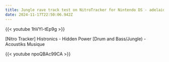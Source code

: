 ```yaml
---
title: Jungle rave track test on NitroTracker for Nintendo DS - adelaideacid
date: 2024-11-17T22:50:06.942Z
---
```


{{< youtube 1hVYl-tEp9g >}}

[Nitro Tracker] Histronics - Hidden Power [Drum and Bass/Jungle) - Acoustiks Musique

{{< youtube npoQBAc99CA >}}
